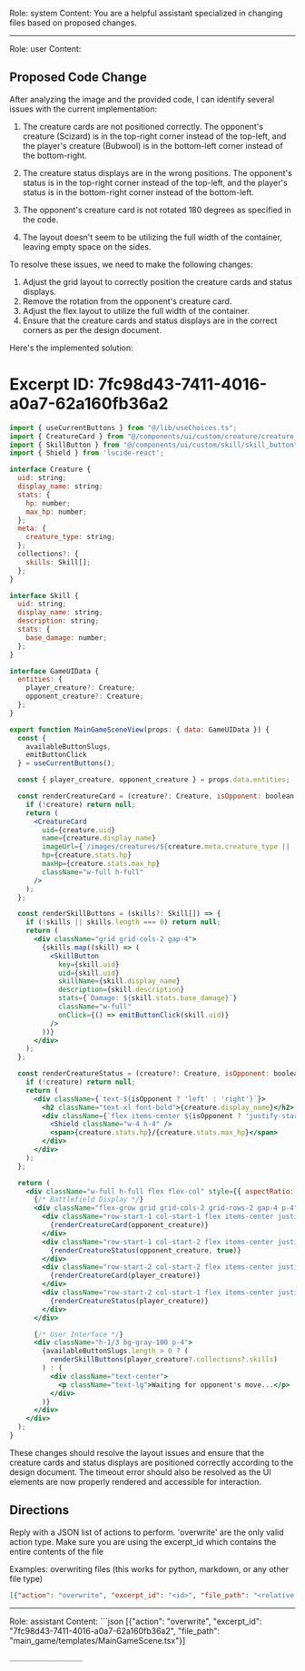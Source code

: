 Role: system
Content: You are a helpful assistant specialized in changing files based on proposed changes.
__________________
Role: user
Content: 
## Proposed Code Change
After analyzing the image and the provided code, I can identify several issues with the current implementation:

1. The creature cards are not positioned correctly. The opponent's creature (Scizard) is in the top-right corner instead of the top-left, and the player's creature (Bubwool) is in the bottom-left corner instead of the bottom-right.

2. The creature status displays are in the wrong positions. The opponent's status is in the top-right corner instead of the top-left, and the player's status is in the bottom-right corner instead of the bottom-left.

3. The opponent's creature card is not rotated 180 degrees as specified in the code.

4. The layout doesn't seem to be utilizing the full width of the container, leaving empty space on the sides.

To resolve these issues, we need to make the following changes:

1. Adjust the grid layout to correctly position the creature cards and status displays.
2. Remove the rotation from the opponent's creature card.
3. Adjust the flex layout to utilize the full width of the container.
4. Ensure that the creature cards and status displays are in the correct corners as per the design document.

Here's the implemented solution:

# Excerpt ID: 7fc98d43-7411-4016-a0a7-62a160fb36a2
```jsx main_game/templates/MainGameScene.tsx
import { useCurrentButtons } from "@/lib/useChoices.ts";
import { CreatureCard } from "@/components/ui/custom/creature/creature_card";
import { SkillButton } from "@/components/ui/custom/skill/skill_button";
import { Shield } from 'lucide-react';

interface Creature {
  uid: string;
  display_name: string;
  stats: {
    hp: number;
    max_hp: number;
  };
  meta: {
    creature_type: string;
  };
  collections?: {
    skills: Skill[];
  };
}

interface Skill {
  uid: string;
  display_name: string;
  description: string;
  stats: {
    base_damage: number;
  };
}

interface GameUIData {
  entities: {
    player_creature?: Creature;
    opponent_creature?: Creature;
  };
}

export function MainGameSceneView(props: { data: GameUIData }) {
  const {
    availableButtonSlugs,
    emitButtonClick
  } = useCurrentButtons();

  const { player_creature, opponent_creature } = props.data.entities;

  const renderCreatureCard = (creature?: Creature, isOpponent: boolean = false) => {
    if (!creature) return null;
    return (
      <CreatureCard
        uid={creature.uid}
        name={creature.display_name}
        imageUrl={`/images/creatures/${creature.meta.creature_type || 'default'}.png`}
        hp={creature.stats.hp}
        maxHp={creature.stats.max_hp}
        className="w-full h-full"
      />
    );
  };

  const renderSkillButtons = (skills?: Skill[]) => {
    if (!skills || skills.length === 0) return null;
    return (
      <div className="grid grid-cols-2 gap-4">
        {skills.map((skill) => (
          <SkillButton
            key={skill.uid}
            uid={skill.uid}
            skillName={skill.display_name}
            description={skill.description}
            stats={`Damage: ${skill.stats.base_damage}`}
            className="w-full"
            onClick={() => emitButtonClick(skill.uid)}
          />
        ))}
      </div>
    );
  };

  const renderCreatureStatus = (creature?: Creature, isOpponent: boolean = false) => {
    if (!creature) return null;
    return (
      <div className={`text-${isOpponent ? 'left' : 'right'}`}>
        <h2 className="text-xl font-bold">{creature.display_name}</h2>
        <div className={`flex items-center ${isOpponent ? 'justify-start' : 'justify-end'} space-x-2`}>
          <Shield className="w-4 h-4" />
          <span>{creature.stats.hp}/{creature.stats.max_hp}</span>
        </div>
      </div>
    );
  };

  return (
    <div className="w-full h-full flex flex-col" style={{ aspectRatio: '16/9' }}>
      {/* Battlefield Display */}
      <div className="flex-grow grid grid-cols-2 grid-rows-2 gap-4 p-4">
        <div className="row-start-1 col-start-1 flex items-center justify-center">
          {renderCreatureCard(opponent_creature)}
        </div>
        <div className="row-start-1 col-start-2 flex items-center justify-center">
          {renderCreatureStatus(opponent_creature, true)}
        </div>
        <div className="row-start-2 col-start-2 flex items-center justify-center">
          {renderCreatureCard(player_creature)}
        </div>
        <div className="row-start-2 col-start-1 flex items-center justify-center">
          {renderCreatureStatus(player_creature)}
        </div>
      </div>

      {/* User Interface */}
      <div className="h-1/3 bg-gray-100 p-4">
        {availableButtonSlugs.length > 0 ? (
          renderSkillButtons(player_creature?.collections?.skills)
        ) : (
          <div className="text-center">
            <p className="text-lg">Waiting for opponent's move...</p>
          </div>
        )}
      </div>
    </div>
  );
}
```

These changes should resolve the layout issues and ensure that the creature cards and status displays are positioned correctly according to the design document. The timeout error should also be resolved as the UI elements are now properly rendered and accessible for interaction.

## Directions
Reply with a JSON list of actions to perform. 'overwrite' are the only valid action type. 
Make sure you are using the excerpt_id which contains the entire contents of the file

Examples:
overwriting files (this works for python, markdown, or any other file type)
```json output_example1
[{"action": "overwrite", "excerpt_id": "<id>", "file_path": "<relative file path>"}]
```

__________________
Role: assistant
Content: ```json
[{"action": "overwrite", "excerpt_id": "7fc98d43-7411-4016-a0a7-62a160fb36a2", "file_path": "main_game/templates/MainGameScene.tsx"}]
```
__________________
